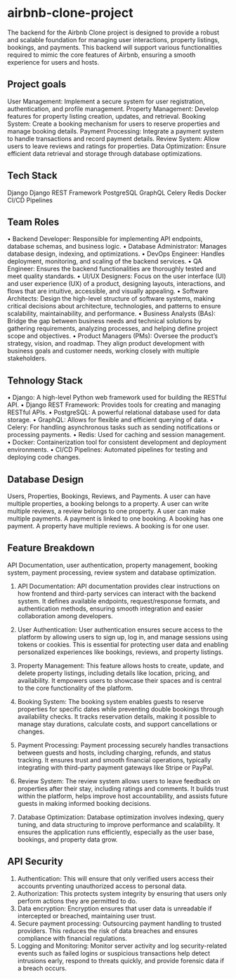 # airbnb-clone-project
The backend for the Airbnb Clone project is designed to provide a robust and scalable foundation for managing user interactions, property listings, bookings, and payments. This backend will support various functionalities required to mimic the core features of Airbnb, ensuring a smooth experience for users and hosts.

## Project goals
User Management: Implement a secure system for user registration, authentication, and profile management.
Property Management: Develop features for property listing creation, updates, and retrieval.
Booking System: Create a booking mechanism for users to reserve properties and manage booking details.
Payment Processing: Integrate a payment system to handle transactions and record payment details.
Review System: Allow users to leave reviews and ratings for properties.
Data Optimization: Ensure efficient data retrieval and storage through database optimizations.

## Tech Stack
Django
Django REST Framework
PostgreSQL
GraphQL
Celery
Redis
Docker
CI/CD Pipelines

## Team Roles
•	Backend Developer: Responsible for implementing API endpoints, database schemas, and business logic.
•	Database Administrator: Manages database design, indexing, and optimizations.
•	DevOps Engineer: Handles deployment, monitoring, and scaling of the backend services.
•	QA Engineer: Ensures the backend functionalities are thoroughly tested and meet quality standards.
• UI/UX Designers: Focus on the user interface (UI) and user experience (UX) of a product, designing layouts, interactions, and flows that are intuitive, accessible, and visually appealing.
• Software Architects: Design the high-level structure of software systems, making critical decisions about architecture, technologies, and patterns to ensure scalability, maintainability, and performance.
• Business Analysts (BAs): Bridge the gap between business needs and technical solutions by gathering requirements, analyzing processes, and helping define project scope and objectives.
• Product Managers (PMs): Oversee the product’s strategy, vision, and roadmap. They align product development with business goals and customer needs, working closely with multiple stakeholders.

## Tehnology Stack
•	Django: A high-level Python web framework used for building the RESTful API.
•	Django REST Framework: Provides tools for creating and managing RESTful APIs.
•	PostgreSQL: A powerful relational database used for data storage.
•	GraphQL: Allows for flexible and efficient querying of data.
•	Celery: For handling asynchronous tasks such as sending notifications or processing payments.
•	Redis: Used for caching and session management.
•	Docker: Containerization tool for consistent development and deployment environments.
•	CI/CD Pipelines: Automated pipelines for testing and deploying code changes.

## Database Design
Users, Properties, Bookings, Reviews, and Payments.
A user can have multiple properties, a booking belongs to a property. 
A user can write multiple reviews, a review belongs to one property.
A user can make multiple payments. A payment is linked to one booking.
A booking has one payment.
A property have multiple reviews.
A booking is for one user.

## Feature Breakdown
API Documentation, user authentication, property management, booking system, payment processing, review system and database optimization.
1. API Documentation:
API documentation provides clear instructions on how frontend and third-party services can interact with the backend system. It defines available endpoints, request/response formats, and authentication methods, ensuring smooth integration and easier collaboration among developers.
2. User Authentication:
User authentication ensures secure access to the platform by allowing users to sign up, log in, and manage sessions using tokens or cookies. This is essential for protecting user data and enabling personalized experiences like bookings, reviews, and property listings.
3. Property Management:
This feature allows hosts to create, update, and delete property listings, including details like location, pricing, and availability. It empowers users to showcase their spaces and is central to the core functionality of the platform.

4. Booking System:
The booking system enables guests to reserve properties for specific dates while preventing double bookings through availability checks. It tracks reservation details, making it possible to manage stay durations, calculate costs, and support cancellations or changes.

5. Payment Processing:
Payment processing securely handles transactions between guests and hosts, including charging, refunds, and status tracking. It ensures trust and smooth financial operations, typically integrating with third-party payment gateways like Stripe or PayPal.

6. Review System:
The review system allows users to leave feedback on properties after their stay, including ratings and comments. It builds trust within the platform, helps improve host accountability, and assists future guests in making informed booking decisions.

7. Database Optimization:
Database optimization involves indexing, query tuning, and data structuring to improve performance and scalability. It ensures the application runs efficiently, especially as the user base, bookings, and property data grow.

## API Security
1. Authentication:
This will ensure that only verified users access their accounts prventing unauthorized access to personal data.
2. Authorization: 
This protects system integrity by ensuring that users only perform actions they are permitted to do.
3. Data encryption:
Encryption ensures that user data is unreadable if intercepted or breached, maintaining user trust.
4. Secure payment processing:
Outsourcing payment handling to trusted providers. This reduces the risk of data breaches and ensures compliance with financial regulations.
5. Logging and Monitoring:
Monitor server activity and log security-related events such as failed logins or suspicious transactions help detect intrusions early, respond to threats quickly, and provide forensic data if a breach occurs.
